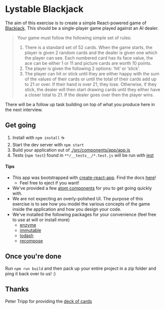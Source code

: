# Lystable Blackjack

The aim of this exercise is to create a simple React-powered game of [Blackjack](http://en.wikipedia.org/wiki/Blackjack). This should be a single-player game played against an AI dealer.

> Your game must follow the following simple set of rules:
>
> 1. There is a standard set of 52 cards. When the game starts, the player is given 2 random cards and the dealer is given one which the player can see. Each numbered card has its face value, the ace can be either 1 or 11 and picture cards are worth 10 points.
> 2. The player is given the following 2 options: ‘hit’ or ‘stick’.
> 3. The player can hit or stick until they are either happy with the sum of the values of their cards or until the total of their cards add up to 21 or over. If their hand is over 21, they lose. Otherwise, if they stick, the dealer will then start drawing cards until they either have a closer total to 21. If the dealer goes over then the player wins.

There will be a follow up task building on top of what you produce here in the next interview.

## Get going

1. Install with `npm install` :coffee:
2. Start the dev server with `npm start`
3. Build your application out of [./src/components/app/app.js](./src/components/app/app.js)
4. Tests (`npm test`) found in `**/__tests__/*.test.js` will be run with [jest](https://facebook.github.io/jest/)

#### Tips

- This app was bootstrapped with [create-react-app](https://github.com/facebookincubator/create-react-app). Find the docs [here](./CRA.md)!
  - Feel free to eject if you want!
- We've provided a few [atom components](./src/components) for you to get going quickly with.
- We are not expecting an overly-polished UI. The purpose of this exercise is to see how you model the various concepts of the game inside the application and how you design your code.
- We've installed the following packages for your convenience (feel free to use at will or install more)
  - [enzyme](http://airbnb.io/enzyme/)
  - [immutable](http://facebook.github.io/immutable-js/)
  - [lodash](https://lodash.com/)
  - [recompose](https://github.com/acdlite/recompose/)

## Once you're done

Run `npm run build` and then pack up your entire project in a zip folder and ping it back over to us! :)

## Thanks

Peter Tripp for providing the [deck of cards](https://github.com/notpeter/Vector-Playing-Cards)
